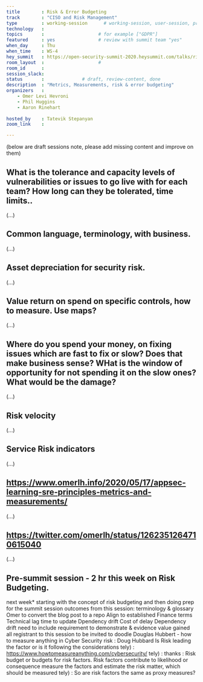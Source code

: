 ```yaml
---
title        : Risk & Error Budgeting 
track        : "CISO and Risk Management"
type         : working-session      # working-session, user-session, product-session
technology   :
topics       :                    # for example ["GDPR"]
featured     : yes                # review with summit team "yes"
when_day     : Thu
when_time    : WS-4
hey_summit   : https://open-security-summit-2020.heysummit.com/talks/risk-error-budgeting-5pm-bst/
room_layout  :                    #
room_id      :
session_slack: 
status       :              # draft, review-content, done
description  : "Metrics, Measurements, risk & error budgeting"
organizers   :
    - Omer Levi Hevroni
    - Phil Huggins
    - Aaron Rinehart
    
hosted_by    : Tatevik Stepanyan
zoom_link    : 

---
```


(below are draft sessions note, please add missing content and improve on them)

##  What is the tolerance and capacity levels of vulnerabilities or issues to go live with for each team? How long can they be tolerated, time limits.. 

(...)

## Common language, terminology,  with business.

(...)

## Asset depreciation for security risk.

(...)

## Value return on spend on specific controls, how to measure. Use maps?

(...)

## Where do you spend your money, on fixing issues which are fast to fix or slow? Does that make business sense? WHat is the window of opportunity for not spending it on the slow ones? What would be the damage?

(...)

## Risk velocity

(...)

## Service Risk indicators

(...)

## https://www.omerlh.info/2020/05/17/appsec-learning-sre-principles-metrics-and-measurements/

(...)

## https://twitter.com/omerlh/status/1262351264710615040

(...)

## Pre-summit session - 2 hr this week on Risk Budgeting.
next week*
starting with the concept of risk budgeting and then doing prep for the summit session
outcomes from this session: terminology & glossary
Omer to convert the blog post to a repo
Align to established Finance terms
Technical lag
time to update
Dpendency drift
Cost of delay
Dependency drift
need to include requirement to demonstrate & evidence value gained
all registrant to this session to be invited to doodle
Douglas Hubbert - how to measure anything in Cyber Security risk
: Doug Hubbard
Is Risk leading the factor or is it following the considerations
tely) : https://www.howtomeasureanything.com/cybersecurity/
tely) : thanks
: Risk budget or budgets for risk factors. Risk factors contribute to likelihood or consequence
 measure the factors and estimate the risk
matter, which should be measured
tely) : So are risk factors the same as proxy measures?


